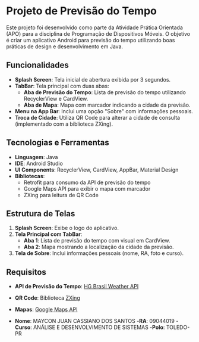 # Projeto de Previsão do Tempo

Este projeto foi desenvolvido como parte da Atividade Prática Orientada (APO) para a disciplina de Programação de Dispositivos Móveis. O objetivo é criar um aplicativo Android para previsão do tempo utilizando boas práticas de design e desenvolvimento em Java.

## Funcionalidades

- **Splash Screen**: Tela inicial de abertura exibida por 3 segundos.
- **TabBar**: Tela principal com duas abas:
  - **Aba de Previsão do Tempo**: Lista de previsão do tempo utilizando RecyclerView e CardView.
  - **Aba de Mapa**: Mapa com marcador indicando a cidade da previsão.
- **Menu na App Bar**: Inclui uma opção "Sobre" com informações pessoais.
- **Troca de Cidade**: Utiliza QR Code para alterar a cidade de consulta (implementado com a biblioteca ZXing).

## Tecnologias e Ferramentas

- **Linguagem**: Java
- **IDE**: Android Studio
- **UI Components**: RecyclerView, CardView, AppBar, Material Design
- **Bibliotecas**:
  - Retrofit para consumo da API de previsão do tempo
  - Google Maps API para exibir o mapa com marcador
  - ZXing para leitura de QR Code

## Estrutura de Telas

1. **Splash Screen**: Exibe o logo do aplicativo.
2. **Tela Principal com TabBar**:
   - **Aba 1**: Lista de previsão do tempo com visual em CardView.
   - **Aba 2**: Mapa mostrando a localização da cidade da previsão.
3. **Tela de Sobre**: Inclui informações pessoais (nome, RA, foto e curso).

## Requisitos

- **API de Previsão do Tempo**: [HG Brasil Weather API](https://console.hgbrasil.com/documentation/weather)
- **QR Code**: Biblioteca [ZXing](https://github.com/journeyapps/zxing-android-embedded)
- **Mapas**: [Google Maps API](https://developers.google.com/maps/documentation/android-sdk/start)


- **Nome**: MAYCON JUAN CASSIANO DOS SANTOS
-**RA**: 09044019
-**Curso**: ANÁLISE E DESENVOLVIMENTO DE SISTEMAS
-**Polo**: TOLEDO-PR

